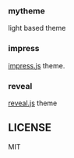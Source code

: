 ### mytheme

light based theme

### impress

[impress.js][] theme.

### reveal

[reveal.js](https://github.com/hakimel/reveal.js "reveal.js") theme

[impress.js]: https://github.com/bartaz/impress.js "impress.js"

## LICENSE

MIT
